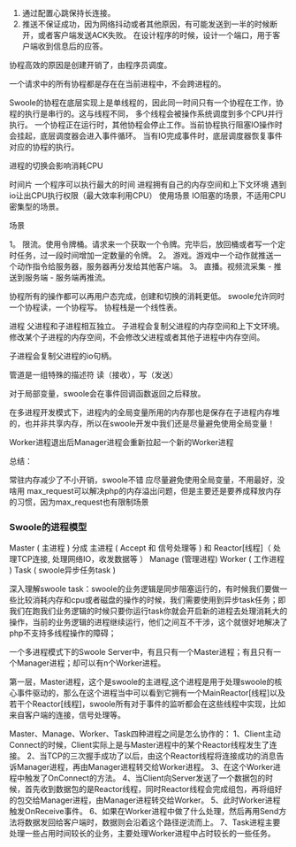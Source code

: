 1. 通过配置心跳保持长连接。
2. 推送不保证成功，因为网络抖动或者其他原因，有可能发送到一半的时候断开，或者客户端发送ACK失败。
在设计程序的时候，设计一个端口，用于客户端收到信息后的应答。


协程高效的原因是创建开销了，由程序员调度。

一个请求中的所有协程都是存在在当前进程中，不会跨进程的。


Swoole的协程在底层实现上是单线程的，因此同一时间只有一个协程在工作，协程的执行是串行的。这与线程不同，
多个线程会被操作系统调度到多个CPU并行执行。
一个协程正在运行时，其他协程会停止工作。当前协程执行阻塞IO操作时会挂起，底层调度器会进入事件循环。
当有IO完成事件时，底层调度器恢复事件对应的协程的执行。


进程的切换会影响消耗CPU

时间片  一个程序可以执行最大的时间
进程拥有自己的内存空间和上下文环境
遇到io让出CPU执行权限（最大效率利用CPU）
使用场景  IO阻塞的场景，不适用CPU密集型的场景。



场景

1。 限流。使用令牌桶。请求来一个获取一个令牌。完毕后，放回桶或者写一个定时任务，过一段时间增加一定数量的令牌。
2。 游戏。游戏中一个动作就推送一个动作指令给服务器，服务器再分发给其他客户端。
3。 直播。视频流采集 - 推送到服务端 -  服务端再推流。





协程所有的操作都可以再用户态完成，创建和切换的消耗更低。
swoole允许同时一个协程读，一个协程写。
协程栈是一个线性表。

进程
父进程和子进程相互独立。
子进程会复制父进程的内存空间和上下文环境。
修改某个子进程的内存空间，不会修改父进程或者其他子进程中内存空间。

子进程会复制父进程的io句柄。


管道是一组特殊的描述符
读（接收），写（发送）



对于局部变量，swoole会在事件回调函数返回之后释放。

在多进程开发模式下，进程内的全局变量所用的内存那也是保存在子进程内存堆的，也并非共享内存，所以在swoole开发中我们还是尽量避免使用全局变量！

Worker进程退出后Manager进程会重新拉起一个新的Worker进程


总结：

常驻内存减少了不小开销，swoole不错
应尽量避免使用全局变量，不用最好，没啥用
max_request可以解决php的内存溢出问题，但是主要还是要养成释放内存的习惯，因为max_request也有限制场景



### Swoole的进程模型

Master ( 主进程 ) 分成  主进程 ( Accept 和 信号处理等 ) 和 Reactor[线程]（ 处理TCP连接, 处理网络IO，收发数据等 ）
Manage (管理进程)
Worker ( 工作进程 )
Task ( swoole异步任务task )

深入理解swoole task：swoole的业务逻辑是同步阻塞运行的，有时候我们要做一些比较消耗内存和cpu或者磁盘的操作的时候，我们需要使用到异步task任务；即我们在跑我们业务逻辑的时候只要你运行task你就会开启新的进程去处理消耗大的操作，当前的业务逻辑的进程继续运行，他们之间互不干涉，这个就很好地解决了php不支持多线程操作的障碍；


一个多进程模式下的Swoole Server中，有且只有一个Master进程；有且只有一个Manager进程；却可以有n个Worker进程。

第一层，Master进程，这个是swoole的主进程,这个进程是用于处理swoole的核心事件驱动的，那么在这个进程当中可以看到它拥有一个MainReactor[线程]以及若干个Reactor[线程]，swoole所有对于事件的监听都会在这些线程中实现，比如来自客户端的连接，信号处理等。





Master、Manage、Worker、Task四种进程之间是怎么协作的：
1、Client主动Connect的时候，Client实际上是与Master进程中的某个Reactor线程发生了连接。
2、当TCP的三次握手成功了以后，由这个Reactor线程将连接成功的消息告诉Manager进程，再由Manager进程转交给Worker进程。
3、在这个Worker进程中触发了OnConnect的方法。
4、当Client向Server发送了一个数据包的时候，首先收到数据包的是Reactor线程，同时Reactor线程会完成组包，再将组好的包交给Manager进程，由Manager进程转交给Worker。
5、此时Worker进程触发OnReceive事件。
6、如果在Worker进程中做了什么处理，然后再用Send方法将数据发回给客户端时，数据则会沿着这个路径逆流而上。
7、Task进程主要处理一些占用时间较长的业务，主要处理Worker进程中占时较长的一些任务。


